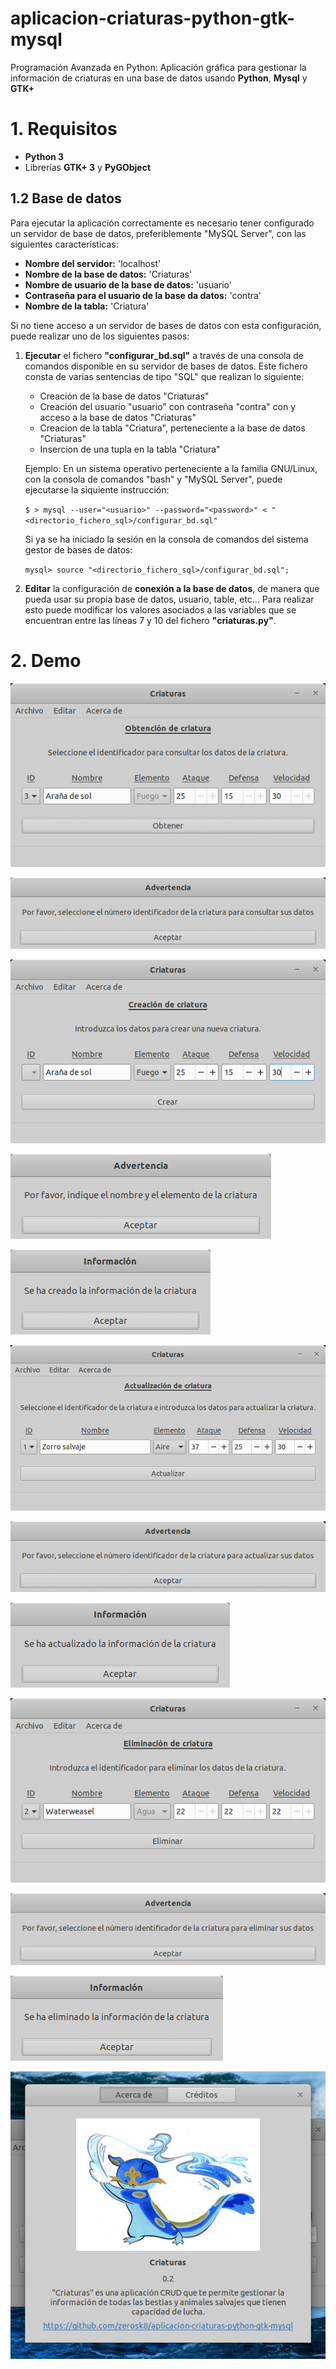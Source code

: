 # aplicacion-criaturas-python-gtk-mysql
Programación Avanzada en Python: Aplicación gráfica para gestionar la información de criaturas en una base de datos usando **Python**, **Mysql** y **GTK+**

# 1. Requisitos
* **Python 3**
* Librerías **GTK+ 3** y **PyGObject**

## 1.2 Base de datos

Para ejecutar la aplicación correctamente es necesario tener configurado un servidor de base de datos, preferiblemente "MySQL Server", con las siguientes características:

* **Nombre del servidor:** 'localhost'
* **Nombre de la base de datos:** 'Criaturas'
* **Nombre de usuario de la base de datos:** 'usuario'
* **Contraseña para el usuario de la base da datos:** 'contra'
* **Nombre de la tabla:** 'Criatura'

Si no tiene acceso a un servidor de bases de datos con esta configuración, puede realizar uno de los siguientes pasos:

1.  **Ejecutar** el fichero **"configurar_bd.sql"** a través de una consola de comandos disponible en su 
    servidor de bases de datos. Este fichero consta de varias sentencias de tipo "SQL" que realizan lo 
    siguiente:
    * Creación de la base de datos "Criaturas"
    * Creación del usuario "usuario" con contraseña "contra" con y acceso a la base de datos "Criaturas"
    * Creacion de la tabla "Criatura", perteneciente a la base de datos "Criaturas"
    * Insercion de una tupla en la tabla "Criatura"

    Ejemplo: En un sistema operativo perteneciente a la familia GNU/Linux, con la consola de comandos "bash" y "MySQL Server", puede ejecutarse la siquiente instrucción:

    `$ > mysql --user="<usuario>" --password="<password>" < "<directorio_fichero_sql>/configurar_bd.sql"`

    Si ya se ha iniciado la sesión en la consola de comandos del sistema gestor de bases de datos:

    `mysql> source "<directorio_fichero_sql>/configurar_bd.sql";`

2.  **Editar** la configuración de **conexión a la base de datos**, de manera que pueda usar su propia 
    base de datos, usuario, table, etc... Para realizar esto puede modificar los valores asociados a las 
    variables que se encuentran entre las líneas 7 y 10 del fichero **"criaturas.py"**.

# 2. Demo

![GUI obtención de criatura](https://github.com/zerosk8/aplicacion-criaturas-python-gtk-mysql/blob/master/documentacion/imagenes/gui_obtencion_criatura.png)

![GUI obtención de criatura, mensaje de advertencia](https://github.com/zerosk8/aplicacion-criaturas-python-gtk-mysql/blob/master/documentacion/imagenes/gui_obtencion_criatura_mensaje_advertencia.png)

![GUI creacion de criatura](https://github.com/zerosk8/aplicacion-criaturas-python-gtk-mysql/blob/master/documentacion/imagenes/gui_creacion_criatura.png)

![GUI creacion de criatura, mensaje de advertencia](https://github.com/zerosk8/aplicacion-criaturas-python-gtk-mysql/blob/master/documentacion/imagenes/gui_creacion_criatura_mensaje_advertencia.png)

![GUI creacion de criatura, mensaje de éxito](https://github.com/zerosk8/aplicacion-criaturas-python-gtk-mysql/blob/master/documentacion/imagenes/gui_creacion_criatura_mensaje_exito.png)

![GUI actualización de criatura](https://github.com/zerosk8/aplicacion-criaturas-python-gtk-mysql/blob/master/documentacion/imagenes/gui_actualizacion_criatura.png)

![GUI actualización de criatura, mensaje de advertencia](https://github.com/zerosk8/aplicacion-criaturas-python-gtk-mysql/blob/master/documentacion/imagenes/gui_actualizacion_criatura_mensaje_advertencia.png)

![GUI actualización de criatura, mensaje de éxito](https://github.com/zerosk8/aplicacion-criaturas-python-gtk-mysql/blob/master/documentacion/imagenes/gui_actualizacion_criatura_mensaje_exito.png)

![GUI eliminación de criatura](https://github.com/zerosk8/aplicacion-criaturas-python-gtk-mysql/blob/master/documentacion/imagenes/gui_eliminacion_criatura.png)

![GUI eliminación de criatura, mensaje de advertencia](https://github.com/zerosk8/aplicacion-criaturas-python-gtk-mysql/blob/master/documentacion/imagenes/gui_eliminacion_criatura_mensaje_advertencia.png)

![GUI eliminación de criatura, mensaje de éxito](https://github.com/zerosk8/aplicacion-criaturas-python-gtk-mysql/blob/master/documentacion/imagenes/gui_eliminacion_criatura_mensaje_exito.png)

![GUI acerca de](https://github.com/zerosk8/aplicacion-criaturas-python-gtk-mysql/blob/master/documentacion/imagenes/gui_acerca_de.png)